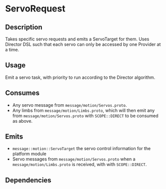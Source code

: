 # ServoRequest

## Description

Takes specific servo requests and emits a ServoTarget for them. Uses Director DSL such that each servo can only be accessed by one Provider at a time.

## Usage

Emit a servo task, with priority to run according to the Director algorithm.

## Consumes

- Any servo message from `message/motion/Servos.proto`.
- Any limbs from `message/motion/Limbs.proto`, which will then emit any from `message/motion/Servos.proto` with `SCOPE::DIRECT` to be consumed as above.

## Emits

- `message::motion::ServoTarget` the servo control information for the platform module
- Servo messages from `message/motion/Servos.proto` when a `message/motion/Limbs.proto` is received, with with `SCOPE::DIRECT`.

## Dependencies
